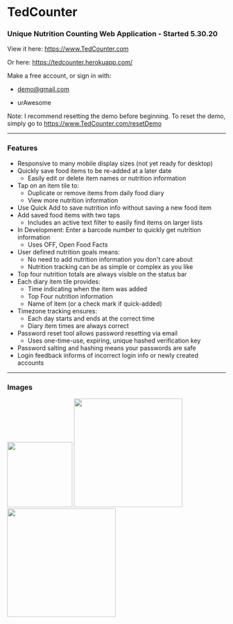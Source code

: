 # TedCounter
### Unique Nutrition Counting Web Application - Started 5.30.20

View it here: https://www.TedCounter.com

Or here: https://tedcounter.herokuapp.com/

Make a free account, or sign in with:

- demo@gmail.com

- urAwesome

Note: I recommend resetting the demo before beginning.
To reset the demo, simply go to https://www.TedCounter.com/resetDemo

---

### Features

* Responsive to many mobile display sizes (not yet ready for desktop)
* Quickly save food items to be re-added at a later date
  * Easily edit or delete item names or nutrition information
* Tap on an item tile to:
  * Duplicate or remove items from daily food diary
  * View more nutrition information
* Use Quick Add to save nutrition info without saving a new food item
* Add saved food items with two taps
  * Includes an active text filter to easily find items on larger lists
* In Development: Enter a barcode number to quickly get nutrition information
  * Uses OFF, Open Food Facts
* User defined nutrition goals means:
  * No need to add nutrition information you don't care about
  * Nutrition tracking can be as simple or complex as you like
* Top four nutrition totals are always visible on the status bar
* Each diary item tile provides:
  * Time indicating when the item was added
  * Top Four nutrition information
  * Name of item (or a check mark if quick-added)
* Timezone tracking ensures:
  * Each day starts and ends at the correct time
  * Diary item times are always correct
* Password reset tool allows password resetting via email
  * Uses one-time-use, expiring, unique hashed verification key
* Password salting and hashing means your passwords are safe
* Login feedback informs of incorrect login info or newly created accounts

---

### Images
<image style="width:150px" src="https://raw.githubusercontent.com/tdeckard2000/TedCounter/master/IMG_0728.jpg"></image>
<image style="width:250px" src="https://raw.githubusercontent.com/tdeckard2000/TedCounter/master/IMG_0726.jpg"></image>
<image style="width:250px" src="https://raw.githubusercontent.com/tdeckard2000/TedCounter/master/IMG_0729.jpg"></image>
